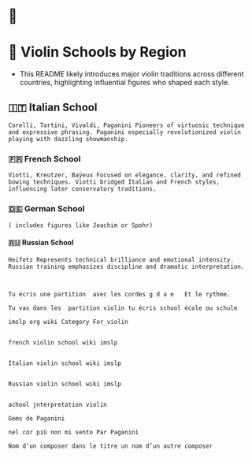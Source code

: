 # 🎻 
# 🎼 Violin Schools by Region

- This README likely introduces major violin traditions across different countries, highlighting influential figures who shaped each style.
## 🇮🇹 Italian School

    Corelli, Tartini, Vivaldi, Paganini Pioneers of virtuosic technique and expressive phrasing. Paganini especially revolutionized violin playing with dazzling showmanship.

 ### 🇫🇷 French School

    Viotti, Kreutzer, Baÿeux Focused on elegance, clarity, and refined bowing techniques. Viotti bridged Italian and French styles, influencing later conservatory traditions.

### 🇩🇪 German School

    ( includes figures like Joachim or Spohr) 

#### 🇷🇺 Russian School

    Heifetz Represents technical brilliance and emotional intensity. Russian training emphasizes discipline and dramatic interpretation.



    Tu écris une partition  avec les cordes g d a e   Et le rythme. 

    Tu vas dans les  partition violin tu écris school école ou schule

    imslp org wiki Category For_violin


    french violin school wiki imslp


    Italian violin school wiki imslp


    Russian violin school wiki imslp


    achool jnterpretation violin

    Gems de Paganini 

    nel cor più non mi sento Par Paganini 

    Nom d’un composer dans le titre un nom d’un autre composer 
